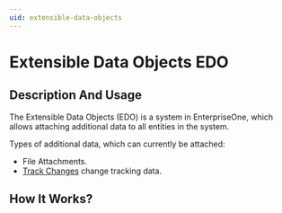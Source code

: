 ```yaml
---
uid: extensible-data-objects
---
```


# Extensible Data Objects EDO

## Description And Usage

The Extensible Data Objects (EDO) is a system in EnterpriseOne, which allows attaching additional data to all entities in the system.

Types of additional data, which can currently be attached:

- File Attachments.
- [Track Changes](track-changes.md) change tracking data.

## How It Works?





